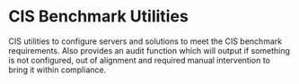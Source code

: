 # CIS Benchmark Utilities
CIS utilities to configure servers and solutions to meet the CIS benchmark requirements.  Also provides an audit function which will output if something is not configured, out of alignment and required manual intervention to bring it within compliance.
